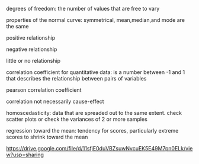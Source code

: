 degrees of freedom: the number of values that are free to vary

properties of the normal curve: symmetrical, mean,median,and mode are the same

positive relationship

negative relationship

little or no relationship

correlation coefficient for quantitative data: is a number between -1 and 1 that describes the relationship between pairs of variables

pearson correlation coefficient

correlation not necessarily cause-effect

homoscedasticity: data that are spreaded out to the same extent. check scatter plots or check the variances of 2 or more samples

regression toward the mean: tendency for scores, particularly extreme scores to shrink toward the mean


https://drive.google.com/file/d/11sfjE0duVBZsuwNvcuEK5E49M7pn0ELk/view?usp=sharing
